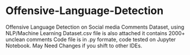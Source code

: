 # Offensive-Language-Detection
Offensive Language Detection on Social media Comments Dataset, using NLP/Machine Learning
Dataset.csv file is also attached it contains 2000+ unclean comments
Code file is in .py formate, code tested on Jupyter Notebook.
May Need Changes if you shift to other IDEs.
